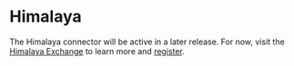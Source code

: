 # Himalaya

The Himalaya connector will be active in a later release. For now, visit the [Himalaya Exchange](https://himalaya.exchange) to learn more and [register](https://himalaya.exchange/register).
